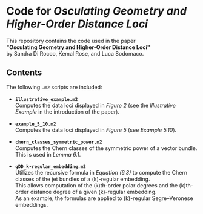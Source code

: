 # Code for *Osculating Geometry and Higher-Order Distance Loci*

This repository contains the code used in the paper  
**"Osculating Geometry and Higher-Order Distance Loci"**  
by Sandra Di Rocco, Kemal Rose, and Luca Sodomaco.

## Contents

The following `.m2` scripts are included:

- **`illustrative_example.m2`**  
  Computes the data loci displayed in *Figure 2* (see the *Illustrative Example* in the introduction of the paper).

- **`example_5_10.m2`**  
  Computes the data loci displayed in *Figure 5* (see *Example 5.10*).

- **`chern_classes_symmetric_power.m2`**  
  Computes the Chern classes of the symmetric power of a vector bundle.  
  This is used in *Lemma 6.1*.

- **`gDD_k-regular_embedding.m2`**  
  Utilizes the recursive formula in *Equation (6.3)* to compute the Chern classes of the jet bundles of a \(k\)-regular embedding.  
  This allows computation of the \(k\)th-order polar degrees and the \(k\)th-order distance degree of a given \(k\)-regular embedding.  
  As an example, the formulas are applied to \(k\)-regular Segre–Veronese embeddings.
